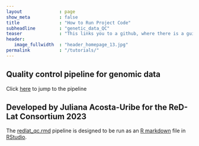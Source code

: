 ```yaml
---
layout              : page
show_meta           : false
title               : "How to Run Project Code"
subheadline         : "genetic_data_QC"
teaser              : "This links you to a github, where there is a guide to an example project for you to explain how to run project code."
header:
   image_fullwidth  : "header_homepage_13.jpg"
permalink           : "/tutorials/"
---
```


<h2>Quality control pipeline for genomic data</h2>

Click [here][1] to jump to the pipeline
<h2 class="font-size-h3">Developed by Juliana Acosta-Uribe for the ReD-Lat Consortium 2023</h2>

The [redlat_qc.rmd][2] pipeline is designed to be run as an [R markdown][3] file in [RStudio][4].


[1]: https://github.com/acostauribe/genetic-data-QC
[2]: https://github.com/acostauribe/genetic-data-QC/blob/main/redlat_qc.rmd
[3]: https://rmarkdown.rstudio.com/lesson-1.html
[4]: https://posit.co/download/rstudio-desktop/